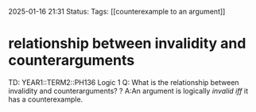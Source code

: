 2025-01-16 21:31
Status: 
Tags: [[counterexample to an argument]]
# relationship between invalidity and counterarguments

TD: YEAR1::TERM2::PH136 Logic 1
Q: What is the relationship between invalidity and counterarguments?
?
A:An argument is logically _invalid_  _iff_ it has a counterexample.
<!--ID: 1737063214451-->
